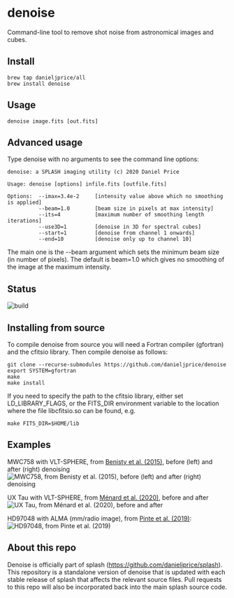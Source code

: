 # denoise
Command-line tool to remove shot noise from astronomical images and cubes.

## Install
```
brew tap danieljprice/all
brew install denoise
```

## Usage
```
denoise image.fits [out.fits]
```

## Advanced usage
Type denoise with no arguments to see the command line options:
```
denoise: a SPLASH imaging utility (c) 2020 Daniel Price

Usage: denoise [options] infile.fits [outfile.fits]

Options:  --imax=3.4e-2     [intensity value above which no smoothing is applied]
          --beam=1.0        [beam size in pixels at max intensity]
          --its=4           [maximum number of smoothing length iterations]
          --use3D=1         [denoise in 3D for spectral cubes]
          --start=1         [denoise from channel 1 onwards]
          --end=10          [denoise only up to channel 10]
```
The main one is the --beam argument which sets the minimum beam size (in number of pixels). The default is beam=1.0 which gives no smoothing of the image at the maximum intensity.

## Status
![build](https://github.com/danieljprice/denoise/workflows/build/badge.svg)

## Installing from source
To compile denoise from source you will need a Fortran compiler (gfortran)
and the cfitsio library. Then compile denoise as follows:
```
git clone --recurse-submodules https://github.com/danieljprice/denoise
export SYSTEM=gfortran
make
make install
```

If you need to specify the path to the cfitsio library, either set LD_LIBRARY_FLAGS, or the FITS_DIR environment variable to the location where the file libcfitsio.so can be found, e.g.
```
make FITS_DIR=$HOME/lib
```

## Examples

MWC758 with VLT-SPHERE, from [Benisty et al. (2015)](http://adsabs.harvard.edu/abs/2015A%26A...578L...6B), before (left) and after (right) denoising
![MWC758, from Benisty et al. (2015), before (left) and after (right) denoising](https://user-images.githubusercontent.com/12252103/90716905-6ce27e80-e2f1-11ea-960f-8c0bb1a61a44.png)

UX Tau with VLT-SPHERE, from [Ménard et al. (2020)](https://ui.adsabs.harvard.edu/abs/2020A&A...639L...1M), before and after
![UX Tau, from Ménard et al. (2020), before and after](https://user-images.githubusercontent.com/12252103/90717059-f4c88880-e2f1-11ea-9be8-fc002280c90f.png)

HD97048 with ALMA (mm/radio image), from [Pinte et al. (2019)](https://ui.adsabs.harvard.edu/abs/2019NatAs...3.1109P):
![HD97048, from Pinte et al. (2019)](https://user-images.githubusercontent.com/12252103/90717421-e6c73780-e2f2-11ea-94df-7f6a55ebc5fa.png)

## About this repo
Denoise is officially part of splash (https://github.com/danieljprice/splash). This repository is a standalone version of denoise that is updated with each stable release of splash that affects the relevant source files. Pull requests to this repo will also be incorporated back into the main splash source code.
